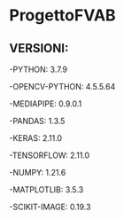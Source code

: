 # ProgettoFVAB
## VERSIONI:

-PYTHON: 3.7.9

-OPENCV-PYTHON: 4.5.5.64

-MEDIAPIPE: 0.9.0.1

-PANDAS: 1.3.5

-KERAS: 2.11.0

-TENSORFLOW: 2.11.0

-NUMPY: 1.21.6

-MATPLOTLIB: 3.5.3

-SCIKIT-IMAGE: 0.19.3
